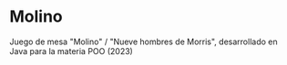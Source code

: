 # Molino
Juego de mesa "Molino" / "Nueve hombres de Morris", desarrollado en Java para la materia POO (2023)
